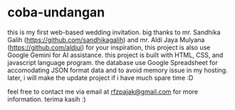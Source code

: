# coba-undangan
this is my first web-based wedding invitation.
big thanks to mr. Sandhika Galih (https://github.com/sandhikagalih) and mr. Aldi Jaya Mulyana (https://github.com/aldiui) for your inspiration, this project is also use Google Gemini for AI assistance.
this project is built with HTML, CSS, and javascript language program. the database use Google Spreadsheet for accomodating JSON format data and to avoid memory issue in my hosting.
later, i will make the update project if i have much spare time :D

feel free to contact me via email at rfzpajak@gmail.com for more information.
terima kasih :)
